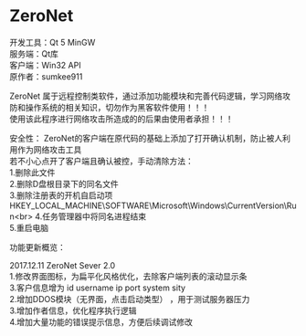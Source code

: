 # ZeroNet

开发工具：Qt 5 MinGW<br>
服务端：Qt库<br>
客户端：Win32 API<br>
原作者：sumkee911<br>


ZeroNet 属于远程控制类软件，通过添加功能模块和完善代码逻辑，学习网络攻防和操作系统的相关知识，切勿作为黑客软件使用！！！<br>
使用该此程序进行网络攻击所造成的的后果由使用者承担！！！<br>

安全性：
ZeroNet的客户端在原代码的基础上添加了打开确认机制，防止被人利用作为网络攻击工具<br>
若不小心点开了客户端且确认被控，手动清除方法：<br>
1.删除此文件<br>
2.删除D盘根目录下的同名文件<br>
3.删除注册表的开机自启动项       HKEY_LOCAL_MACHINE\SOFTWARE\Microsoft\Windows\CurrentVersion\Run\<br>
4.任务管理器中将同名进程结束<br>
5.重启电脑<br>


功能更新概览：<br>

2017.12.11  ZeroNet Sever 2.0<br>
1.修改界面图标，为扁平化风格优化，去除客户端列表的滚动显示条<br>
3.客户信息增为  id username ip port system sity<br>
2.增加DDOS模块（无界面，点击启动类型） ，用于测试服务器压力<br>
3.增加作者信息，优化程序执行逻辑<br>
4.增加大量功能的错误提示信息，方便后续调试修改<br>
